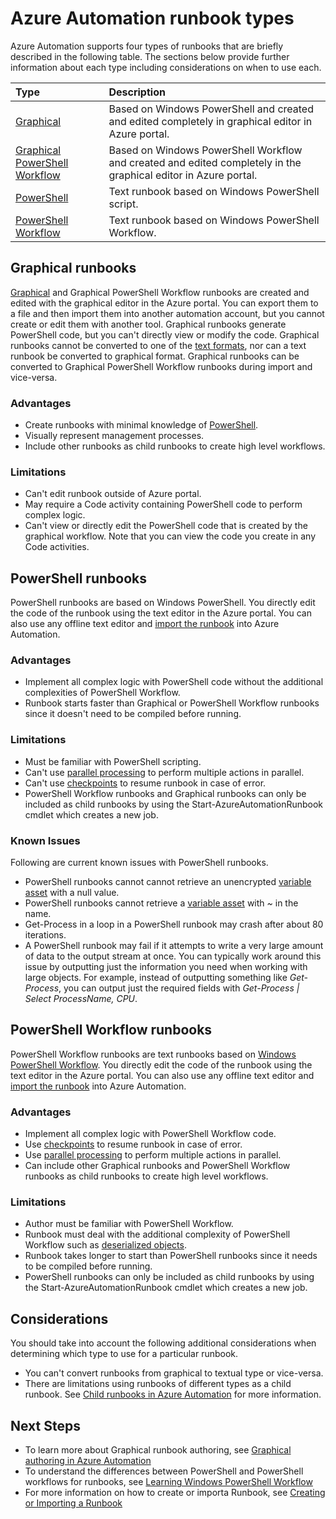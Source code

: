 <properties 
   pageTitle="Azure Automation Runbook Types"
   description="Describes the difference types of runbooks that you can use in Azure Automation and considerations that you should take into account when determining which type to use. "
   services="automation"
   documentationCenter=""
   authors="mgoedtel"
   manager="jwhit"
   editor="tysonn" />
<tags 
   ms.service="automation"
   ms.devlang="na"
   ms.topic="article"
   ms.tgt_pltfrm="na"
   ms.workload="infrastructure-services"
   ms.date="05/31/2016"
   ms.author="bwren" />

# Azure Automation runbook types

Azure Automation supports four types of runbooks that are  briefly described in the following table.  The sections below provide further information about each type including considerations on when to use each.


| Type |  Description |
|:---|:---|
| [Graphical](#graphical-runbooks) | Based on Windows PowerShell and created and edited completely in graphical editor in Azure portal. | 
| [Graphical PowerShell Workflow](#graphical-runbooks) | Based on Windows PowerShell Workflow and created and edited completely in the graphical editor in Azure portal. 
| [PowerShell](#powershell-runbooks) | Text runbook based on Windows PowerShell script.
| [PowerShell Workflow](#powershell-workflow-runbooks) | Text runbook based on Windows PowerShell Workflow. |


## Graphical runbooks

[Graphical](automation-runbook-types.md#graphical-runbooks) and Graphical PowerShell Workflow runbooks are created and edited with the graphical editor in the Azure portal.  You can export them to a file and then import them into another automation account, but you cannot create or edit them with another tool.  Graphical runbooks generate PowerShell code, but you can't directly view or modify the code. Graphical runbooks cannot be converted to one of the [text formats](automation-runbook-types.md), nor can a text runbook be converted to graphical format. Graphical runbooks can be converted to Graphical PowerShell Workflow runbooks during import and vice-versa.

### Advantages

- Create runbooks with minimal knowledge of [PowerShell](automation-powershell-workflow.md).
- Visually represent management processes.
- Include other runbooks as child runbooks to create high level workflows.


### Limitations

- Can't edit runbook outside of Azure portal.
- May require a Code activity containing PowerShell code to perform complex logic.
- Can't view or directly edit the PowerShell code that is created by the graphical workflow. Note that you can view the code you create in any Code activities.


## PowerShell runbooks

PowerShell runbooks are based on Windows PowerShell.  You directly edit the code of the runbook using the text editor in the Azure portal.  You can also use any offline text editor and [import the runbook](http://msdn.microsoft.com/library/azure/dn643637.aspx) into Azure Automation.

### Advantages

- Implement all complex logic with PowerShell code without the additional complexities of PowerShell Workflow. 
- Runbook starts faster than Graphical or PowerShell Workflow runbooks since it doesn't need to be compiled before running.

### Limitations

- Must be familiar with PowerShell scripting.
- Can't use [parallel processing](automation-powershell-workflow.md#parallel-processing) to perform multiple actions in parallel.
- Can't use [checkpoints](automation-powershell-workflow.md#checkpoints) to resume runbook in case of error.
- PowerShell Workflow runbooks and Graphical runbooks can only be included as child runbooks by using the Start-AzureAutomationRunbook cmdlet which creates a new job.

### Known Issues
Following are current known issues with PowerShell runbooks.

- PowerShell runbooks cannot cannot retrieve an unencrypted [variable asset](automation-variables.md) with a null value.
- PowerShell runbooks cannot retrieve a [variable asset](automation-variables.md) with *~* in the name.
- Get-Process in a loop in a PowerShell runbook may crash after about 80 iterations. 
- A PowerShell runbook may fail if it attempts to write a very large amount of data to the output stream at once.   You can typically work around this issue by outputting just the information you need when working with large objects.  For example, instead of outputting something like *Get-Process*, you can output just the required fields with *Get-Process | Select ProcessName, CPU*.

## PowerShell Workflow runbooks

PowerShell Workflow runbooks are text runbooks based on [Windows PowerShell Workflow](automation-powershell-workflow.md).  You directly edit the code of the runbook using the text editor in the Azure portal.  You can also use any offline text editor and [import the runbook](http://msdn.microsoft.com/library/azure/dn643637.aspx) into Azure Automation.

### Advantages

- Implement all complex logic with PowerShell Workflow code.
- Use [checkpoints](automation-powershell-workflow.md#checkpoints) to resume runbook in case of error.
- Use [parallel processing](automation-powershell-workflow.md#parallel-processing) to perform multiple actions in parallel.
- Can include other Graphical runbooks and PowerShell Workflow runbooks as child runbooks to create high level workflows.


### Limitations

- Author must be familiar with PowerShell Workflow.
- Runbook must deal with the additional complexity of PowerShell Workflow such as [deserialized objects](automation-powershell-workflow.md#code-changes).
- Runbook takes longer to start than PowerShell runbooks since it needs to be compiled before running.
- PowerShell runbooks can only be included as child runbooks by using the Start-AzureAutomationRunbook cmdlet which creates a new job.


## Considerations

You should take into account the following additional considerations when determining which type to use for a particular runbook.

- You can't convert runbooks from graphical to textual type or vice-versa.
- There are limitations using runbooks of different types as a child runbook.  See [Child runbooks in Azure Automation](automation-child-runbooks.md) for more information.

  
## Next Steps

- To learn more about Graphical runbook authoring, see [Graphical authoring in Azure Automation](automation-graphical-authoring-intro.md)
- To understand the differences between PowerShell and PowerShell workflows for runbooks, see [Learning Windows PowerShell Workflow](automation-powershell-workflow.md)
- For more information on how to create or importa Runbook, see [Creating or Importing a Runbook](automation-creating-importing-runbook.md)



